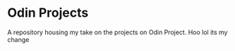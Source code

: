 # Odin Projects
A repository housing my take on the projects on Odin Project.
Hoo lol its my change
